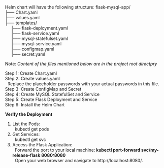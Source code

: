 Helm chart will have the following structure:
flask-mysql-app/  
  ├── Chart.yaml  
  ├── values.yaml  
  ├── templates/  
     &nbsp;&nbsp;&nbsp;&nbsp;&nbsp;├── flask-deployment.yaml  
     &nbsp;&nbsp;&nbsp;&nbsp;&nbsp;├── flask-service.yaml  
     &nbsp;&nbsp;&nbsp;&nbsp;&nbsp;├── mysql-statefulset.yaml  
     &nbsp;&nbsp;&nbsp;&nbsp;&nbsp;├── mysql-service.yaml  
     &nbsp;&nbsp;&nbsp;&nbsp;&nbsp;├── configmap.yaml  
     &nbsp;&nbsp;&nbsp;&nbsp;&nbsp;├── secret.yaml  


Note: _Content of the files mentioned below are in the project root directpry_  


Step 1: Create Chart.yaml  
Step 2: Create values.yaml  
    &nbsp;&nbsp;Replace the placeholder passwords with your actual passwords in this file.  
Step 3: Create ConfigMap and Secret  
Step 4: Create MySQL StatefulSet and Service  
Step 5: Create Flask Deployment and Service  
Step 6: Install the Helm Chart  

**Verify the Deployment**    
1. List the Pods:  
    &nbsp;&nbsp;kubectl get pods  
2. Get Services:  
    &nbsp;&nbsp;kubectl get svc  
3. Access the Flask Application:  
    &nbsp;&nbsp;Forward the port to your local machine: **kubectl port-forward svc/my-release-flask 8080:8080**  
    &nbsp;&nbsp;Open your web browser and navigate to http://localhost:8080/.


